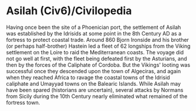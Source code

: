 # Asilah (Civ6)/Civilopedia

Having once been the site of a Phoenician port, the settlement of Asilah was established by the Idrisids at some point in the 8th Century AD as a fortress to protect coastal trade. Around 860 Bjorn Ironside and his brother (or perhaps half-brother) Hastein led a fleet of 62 longships from the Viking settlement on the Loire to raid the Mediterranean coasts. The voyage did not go well at first, with the fleet being defeated first by the Asturians, and then by the forces of the Caliphate of Cordoba. But the Vikings' looting was successful once they descended upon the town of Algeciras, and again when they reached Africa to ravage the coastal towns of the Idrisid caliphate and Umayyad towns on the Balearic Islands. While Asilah may have been spared (historians are uncertain), several attacks by Normans from Sicily during the 10th Century nearly eliminated what remained of the fortress town.